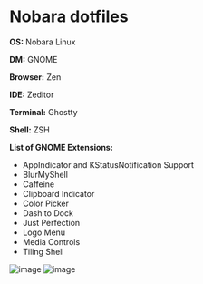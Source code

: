 # Nobara dotfiles

**OS:** Nobara Linux

**DM:** GNOME

**Browser:** Zen

**IDE:** Zeditor

**Terminal:** Ghostty

**Shell:** ZSH

**List of GNOME Extensions:**
- AppIndicator and KStatusNotification Support
- BlurMyShell
- Caffeine
- Clipboard Indicator
- Color Picker
- Dash to Dock
- Just Perfection
- Logo Menu
- Media Controls
- Tiling Shell

![image](https://github.com/user-attachments/assets/660e8679-2aad-4243-bddd-49e4ca9b6e31)
![image](https://github.com/user-attachments/assets/4e8089d7-e562-4a6e-b970-d5b11b09b18f)
